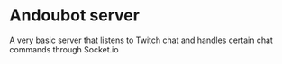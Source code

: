 # Andoubot server

A very basic server that listens to Twitch chat and handles certain chat commands through Socket.io
